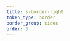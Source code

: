 ```yaml
---
title: s-border-right
token_type: border
border_group: sides
order: 3
---
```

<span class="s-border-right"></span>